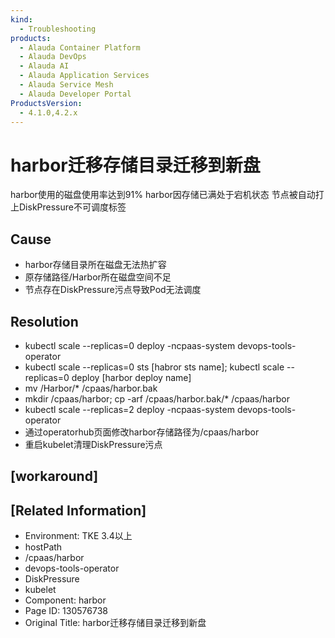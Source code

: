 ```yaml
---
kind:
  - Troubleshooting
products:
  - Alauda Container Platform
  - Alauda DevOps
  - Alauda AI
  - Alauda Application Services
  - Alauda Service Mesh
  - Alauda Developer Portal
ProductsVersion:
  - 4.1.0,4.2.x
---
```

<!-- A type of document that involves encountering a fault, diagnosing it, performing root cause analysis, and providing solutions. -->

# harbor迁移存储目录迁移到新盘

harbor使用的磁盘使用率达到91% harbor因存储已满处于宕机状态 节点被自动打上DiskPressure不可调度标签

## Cause
- harbor存储目录所在磁盘无法热扩容
- 原存储路径/Harbor所在磁盘空间不足
- 节点存在DiskPressure污点导致Pod无法调度

## Resolution
- kubectl scale --replicas=0 deploy -ncpaas-system devops-tools-operator
- kubectl scale --replicas=0 sts [habror sts name]; kubectl scale --replicas=0 deploy [harbor deploy name]
- mv /Harbor/* /cpaas/harbor.bak
- mkdir /cpaas/harbor; cp -arf /cpaas/harbor.bak/* /cpaas/harbor
- kubectl scale --replicas=2 deploy -ncpaas-system devops-tools-operator
- 通过operatorhub页面修改harbor存储路径为/cpaas/harbor
- 重启kubelet清理DiskPressure污点

## [workaround]

## [Related Information]
- Environment: TKE 3.4以上
- hostPath
- /cpaas/harbor
- devops-tools-operator
- DiskPressure
- kubelet
- Component: harbor
- Page ID: 130576738
- Original Title: harbor迁移存储目录迁移到新盘
